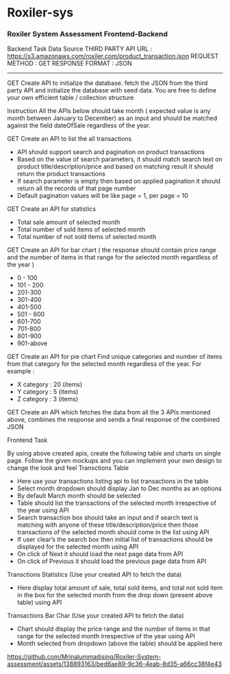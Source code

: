 # Roxiler-sys

### Roxiler System Assessment Frontend-Backend ###

Backend Task
Data Source
THIRD PARTY API URL : https://s3.amazonaws.com/roxiler.com/product_transaction.json
REQUEST METHOD : GET
RESPONSE FORMAT : JSON

<hr/>

GET
Create API to initialize the database. fetch the JSON from the third party API and
initialize the database with seed data. You are free to define your own efficient table /
collection structure

Instruction
All the APIs below should take month ( expected value is any month between
January to December) as an input and should be matched against the field
dateOfSale regardless of the year.


GET
Create an API to list the all transactions
- API should support search and pagination on product transactions
- Based on the value of search parameters, it should match search text on product
title/description/price and based on matching result it should return the product
transactions
- If search parameter is empty then based on applied pagination it should return all the
records of that page number
- Default pagination values will be like page = 1, per page = 10

GET
Create an API for statistics
- Total sale amount of selected month
- Total number of sold items of selected month
- Total number of not sold items of selected month

GET
Create an API for bar chart ( the response should contain price range and the number
of items in that range for the selected month regardless of the year )
- 0 - 100
- 101 - 200
- 201-300
- 301-400
- 401-500
- 501 - 600
- 601-700
- 701-800
- 801-900
- 901-above

GET
Create an API for pie chart Find unique categories and number of items from that
category for the selected month regardless of the year.
For example :
- X category : 20 (items)
- Y category : 5 (items)
- Z category : 3 (items)

GET
Create an API which fetches the data from all the 3 APIs mentioned above, combines
the response and sends a final response of the combined JSON

Frontend Task

By using above created apis, create the following table and charts on single page.
Follow the given mockups and you can implement your own design to change the
look and feel
Transctions Table

- Here use your transactions listing api to list transactions in the table
- Select month dropdown should display Jan to Dec months as an options
- By default March month should be selected
- Table should list the transactions of the selected month irrespective of the
year using API
- Search transaction box should take an input and if search text is matching
with anyone of these title/description/price then those transactions of the
selected month should come in the list using API
- If user clear’s the search box then initial list of transactions should be
displayed for the selected month using API
- On click of Next it should load the next page data from API
- On click of Previous it should load the previous page data from API

Transctions Statistics (Use your created API to fetch the data)

- Here display total amount of sale, total sold items, and total not sold item
in the box for the selected month from the drop down (present above table)
using API

Transactions Bar Char (Use your created API to fetch the data)

- Chart should display the price range and the number of items in that range for
the selected month irrespective of the year using API
- Month selected from dropdown (above the table) should be applied here


https://github.com/Mrinalummadising/Roxiler-System-assessment/assets/138893163/bed6ae89-9c36-4eab-8d35-a66cc38f4e43

